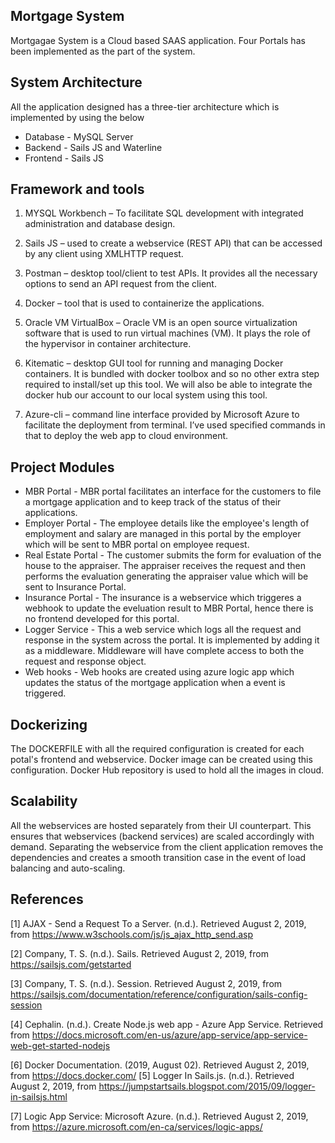 ## Mortgage System
  Mortgagae System is a Cloud based SAAS application. Four Portals has been implemented as the part of the system.
  
## System Architecture

All the application designed has a three-tier architecture which is implemented by using the below  
* Database - MySQL Server
* Backend - Sails JS and Waterline 
* Frontend - Sails JS


## Framework and tools 
1. MYSQL Workbench –  To facilitate SQL development with integrated administration and database design.

2. Sails JS – used to create a webservice (REST API) that can be accessed by any client using XMLHTTP request. 
 
3. Postman – desktop tool/client to test APIs. It provides all the necessary options to send an API request from the client.
 
4. Docker –  tool that is used to containerize the applications.

5.	Oracle VM VirtualBox – Oracle VM is an open source virtualization software that is used to run virtual machines (VM). It plays the role of the hypervisor in container architecture.

6.	Kitematic – desktop GUI tool for running and managing Docker containers. It is bundled with docker toolbox and so no other extra step required to install/set up this tool. We will also be able to integrate the docker hub our account to our local system using this tool.
 
7. Azure-cli – command line interface provided by Microsoft Azure to facilitate the deployment from terminal. I’ve used specified commands in that to deploy the web app to cloud environment. 

## Project Modules 
* MBR Portal  - MBR portal facilitates an interface for the customers to file a mortgage application and to keep track of the status of their applications. 
* Employer Portal  - The employee details like the employee's length of employment and salary are managed in this portal by the employer which will be sent to MBR portal on employee request.
* Real Estate Portal - The customer submits the form for evaluation of the house to the appraiser. The appraiser receives the request and then performs the evaluation generating the appraiser value which will be sent to Insurance Portal. 
* Insurance Portal - The insurance is a webservice which triggeres a webhook to update the eveluation result to MBR Portal, hence there is no frontend developed for this portal. 
* Logger Service - This a web service which logs all the request and response in the system across the portal. It is implemented by adding it as a middleware. Middleware will have complete access to both the request and response object.
* Web hooks - Web hooks are created using azure logic app which updates the status of the mortgage application when a event is triggered.

##  Dockerizing 
The DOCKERFILE with all the required configuration is created for each potal's frontend and webservice. Docker image can be created using this configuration. Docker Hub repository is used to hold all the images in cloud.

## Scalability
   All the webservices are hosted separately from their UI counterpart. This ensures that webservices (backend services) are scaled accordingly with demand. Separating the webservice from the client application removes the dependencies and creates a smooth transition case in the event of load balancing and auto-scaling. 

## References

[1] AJAX - Send a Request To a Server. (n.d.). Retrieved August 2, 2019, from https://www.w3schools.com/js/js_ajax_http_send.asp  

[2] Company, T. S. (n.d.). Sails. Retrieved August 2, 2019, from https://sailsjs.com/getstarted 

[3] Company, T. S. (n.d.). Session. Retrieved August 2, 2019, from https://sailsjs.com/documentation/reference/configuration/sails-config-session  

[4] Cephalin. (n.d.). Create Node.js web app - Azure App Service. Retrieved from https://docs.microsoft.com/en-us/azure/app-service/app-service-web-get-started-nodejs 

[6] Docker Documentation. (2019, August 02). Retrieved August 2, 2019, from https://docs.docker.com/ [5] Logger In Sails.js. (n.d.). Retrieved August 2, 2019, from https://jumpstartsails.blogspot.com/2015/09/logger-in-sailsjs.html  

[7] Logic App Service: Microsoft Azure. (n.d.). Retrieved August 2, 2019, from https://azure.microsoft.com/en-ca/services/logic-apps/ 
 
